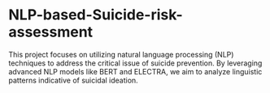 # NLP-based-Suicide-risk-assessment
This project focuses on utilizing natural language processing (NLP) techniques to address the critical issue of suicide prevention. By leveraging advanced NLP models like BERT and ELECTRA, we aim to analyze linguistic patterns indicative of suicidal ideation.

